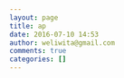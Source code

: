 ```yaml
---
layout: page
title: ap
date: 2016-07-10 14:53
author: weliwita@gmail.com
comments: true
categories: []
---
```


